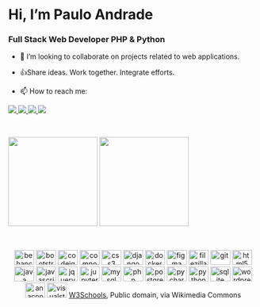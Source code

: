   <h1> Hi, I’m Paulo Andrade </h1>
  <h3>Full Stack Web Developer PHP & Python</h3>
  
  
- 👀 I’m looking to collaborate on projects related to web applications.
- 👍Share ideas. Work together. Integrate efforts.

- 📫 How to reach me: 

<div>
	<a href="mailto:eupauloandrade@gmail.com" target="_blank">
		<img src="https://img.shields.io/badge/Gmail-D14836?style=for-the-badge&logo=gmail&logoColor=white">
	</a>
	<a href="https://pauloandrade.dev.br/" target="_blank">
		<img src="https://img.shields.io/badge/website-000000?style=for-the-badge&logo=About.me&logoColor=white">
	</a>
	<a href="https://www.linkedin.com/in/devpauloandrade/" target="_blank">
		<img src="https://img.shields.io/badge/LinkedIn-0077B5?style=for-the-badge&logo=linkedin&logoColor=white">
	</a>
	<a href="https://www.youtube.com/channel/UCNwsmiLGTNcVZBhYFXu1x-g/videos" target="_blank">
		<img src="https://img.shields.io/badge/YouTube-FF0000?style=for-the-badge&logo=youtube&logoColor=white">
	</a>
</div>
       

<p>&nbsp;</p>

<div>
<a href="https://github.com/Paulo-AndradeDev"></a>
<img height="180em" src="https://github-readme-stats.vercel.app/api?username=Paulo-AndradeDev&show_icons=true&theme=dracula&include_all_commits=true&count_private=true"/>
<img height="180em" src="https://github-readme-stats.vercel.app/api/top-langs/?username=Paulo-AndradeDev&layout=compact&langs_count=16&theme=dracula"/>
</div>

<p>&nbsp;</p>

<div style="display: inline-block;">
  <center>
<img height="30" width="40" src="https://cdn.jsdelivr.net/gh/devicons/devicon/icons/behance/behance-original.svg" alt="behance"/>
            <img height="30" width="40" src="https://cdn.jsdelivr.net/gh/devicons/devicon/icons/bootstrap/bootstrap-original-wordmark.svg" alt="bootstrap 5"/>
            <img height="30" width="40" src="https://cdn.jsdelivr.net/gh/devicons/devicon/icons/codeigniter/codeigniter-plain-wordmark.svg" alt="codeigniter 4"/>
            <img height="30" width="40" src="https://cdn.jsdelivr.net/gh/devicons/devicon/icons/composer/composer-original.svg" alt="composer"/>
            <img height="30" width="40" src="https://cdn.jsdelivr.net/gh/devicons/devicon/icons/css3/css3-original.svg" alt="css3"/>
            <img height="30" width="40" src="https://cdn.jsdelivr.net/gh/devicons/devicon/icons/django/django-plain.svg" alt="django" />
            <img height="30" width="40" src="https://cdn.jsdelivr.net/gh/devicons/devicon/icons/docker/docker-original-wordmark.svg" alt="docker"/>
            <img height="30" width="40" src="https://cdn.jsdelivr.net/gh/devicons/devicon/icons/figma/figma-original.svg" alt="figma"/>
            <img height="30" width="40" src="https://cdn.jsdelivr.net/gh/devicons/devicon/icons/filezilla/filezilla-plain.svg" alt="filezilla"/>
            <img height="30" width="40" src="https://cdn.jsdelivr.net/gh/devicons/devicon/icons/git/git-original-wordmark.svg" alt="git"/>
            <img height="30" width="40" src="https://cdn.jsdelivr.net/gh/devicons/devicon/icons/html5/html5-original.svg" alt="html5"/>
            <img height="30" width="40" src="https://cdn.jsdelivr.net/gh/devicons/devicon/icons/java/java-original-wordmark.svg" alt="java" />
            <img height="30" width="40" src="https://cdn.jsdelivr.net/gh/devicons/devicon/icons/javascript/javascript-original.svg" alt="javascript"/>
            <img height="30" width="40" src="https://cdn.jsdelivr.net/gh/devicons/devicon/icons/jquery/jquery-original-wordmark.svg" alt="jquery"/>
            <img height="30" width="40" src="https://cdn.jsdelivr.net/gh/devicons/devicon/icons/jupyter/jupyter-original.svg" alt="jupyter" />
            <img height="30" width="40" src="https://cdn.jsdelivr.net/gh/devicons/devicon/icons/mysql/mysql-original.svg" alt="mysql"/>
            <img height="30" width="40" src="https://cdn.jsdelivr.net/gh/devicons/devicon/icons/php/php-original.svg" alt="php" />
            <img height="30" width="40" src="https://cdn.jsdelivr.net/gh/devicons/devicon/icons/postgresql/postgresql-original-wordmark.svg" alt="postgresql"/>
            <img height="30" width="40" src="https://cdn.jsdelivr.net/gh/devicons/devicon/icons/pycharm/pycharm-original.svg" alt="pycharm"/>
            <img height="30" width="40" src="https://cdn.jsdelivr.net/gh/devicons/devicon/icons/python/python-original.svg" alt="python"/>
            <img height="30" width="40" src="https://cdn.jsdelivr.net/gh/devicons/devicon/icons/sqlite/sqlite-original-wordmark.svg" alt="sqlite"/>
            <img height="30" width="40" src="https://cdn.jsdelivr.net/gh/devicons/devicon/icons/wordpress/wordpress-original.svg" alt="wordpress"/>
            <img height="30" width="40" src="https://cdn.jsdelivr.net/gh/devicons/devicon/icons/anaconda/anaconda-original-wordmark.svg" alt="anaconda"/>
            <img height="30" width="40" src="https://cdn.jsdelivr.net/gh/devicons/devicon/icons/visualstudio/visualstudio-plain.svg" alt="visualstudio"/>
	    <a href="https://commons.wikimedia.org/wiki/File:W3Schools_logo.svg">W3Schools</a>, Public domain, via Wikimedia Commons
	    
  </center>
    </div>
    

<p>&nbsp;</p>
    

      
